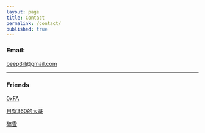 ```yaml
---
layout: page
title: Contact
permalink: /contact/
published: true
---
```

 
### **Email**: 

 [beep3rl@gmail.com](mailto:beep3rl@gmail.com)

---

### Friends

 [0xFA](http://0xfa.club)
 
 [日穿360的大哥](http://mr-fk.cn)
 
 [碎雪](http://roytse.github.io)

